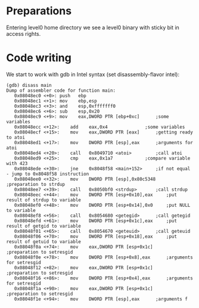 # Preparations

Entering level0 home directory we see a level0 binary with sticky bit in access rights.

# Code writing

We start to work with gdb in Intel syntax (set disassembly-flavor intel):

	(gdb) disass main
	Dump of assembler code for function main:
	   0x08048ec0 <+0>:	push   ebp
	   0x08048ec1 <+1>:	mov    ebp,esp
	   0x08048ec3 <+3>:	and    esp,0xfffffff0
	   0x08048ec6 <+6>:	sub    esp,0x20
	   0x08048ec9 <+9>:	mov    eax,DWORD PTR [ebp+0xc]		;some variables
	   0x08048ecc <+12>:	add    eax,0x4				;some variables
	   0x08048ecf <+15>:	mov    eax,DWORD PTR [eax]		;getting ready to atoi
	   0x08048ed1 <+17>:	mov    DWORD PTR [esp],eax		;arguments for atoi
	   0x08048ed4 <+20>:	call   0x8049710 <atoi>			;call atoi
	   0x08048ed9 <+25>:	cmp    eax,0x1a7			;compare variable with 423
	   0x08048ede <+30>:	jne    0x8048f58 <main+152>		;if not equal - jump to 0x8048f58 instruction
	   0x08048ee0 <+32>:	mov    DWORD PTR [esp],0x80c5348	;preparation to strdup
	   0x08048ee7 <+39>:	call   0x8050bf0 <strdup>		;call strdup
	   0x08048eec <+44>:	mov    DWORD PTR [esp+0x10],eax		;put result of strdup to variable
	   0x08048ef0 <+48>:	mov    DWORD PTR [esp+0x14],0x0		;put NULL to variable
	   0x08048ef8 <+56>:	call   0x8054680 <getegid>		;call getegid
	   0x08048efd <+61>:	mov    DWORD PTR [esp+0x1c],eax		;put result of getgid to variable
	   0x08048f01 <+65>:	call   0x8054670 <geteuid>		;call geteuid
	   0x08048f06 <+70>:	mov    DWORD PTR [esp+0x18],eax		;put result of getuid to variable
	   0x08048f0a <+74>:	mov    eax,DWORD PTR [esp+0x1c]		;preparation to setresgid
	   0x08048f0e <+78>:	mov    DWORD PTR [esp+0x8],eax		;arguments for setresgid
	   0x08048f12 <+82>:	mov    eax,DWORD PTR [esp+0x1c]		;preparation to setresgid
	   0x08048f16 <+86>:	mov    DWORD PTR [esp+0x4],eax		;arguments for setresgid
	   0x08048f1a <+90>:	mov    eax,DWORD PTR [esp+0x1c]		;preparation to setresgid
	   0x08048f1e <+94>:	mov    DWORD PTR [esp],eax		;arguments f